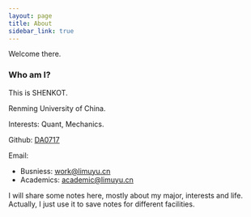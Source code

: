 ```yaml
---
layout: page
title: About
sidebar_link: true
---
```


Welcome there.

### Who am I?

This is SHENKOT. 

Renming University of China.

Interests: Quant, Mechanics.

Github: <a href="https://github.com/DA0717">DA0717<a/>

Email:
+ Busniess: <u>work@limuyu.cn</u>
+ Academics: <u>academic@limuyu.cn</u>

I will share some notes here, mostly about my major, interests and life. Actually, I just use it to save notes for different facilities.